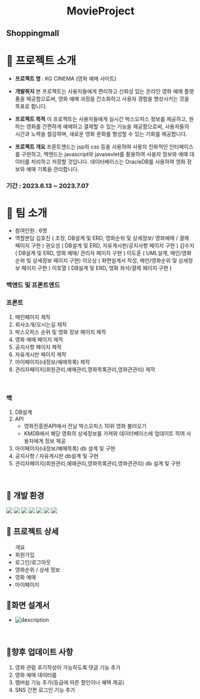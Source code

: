 # <div align="center">**MovieProject**</div>

## Shoppingmall

# 📌 프로젝트 소개
+ **프로젝트 명** : KG CINEMA (영화 예매 사이트)

+ **개발취지**
본 프로젝트는 사용자들에게 편리하고 신뢰성 있는 온라인 영화 예매 플랫폼을 제공함으로써,
영화 예매 과정을 간소화하고 사용자 경험을 향상시키는 것을 목표로 합니다.

+ **프로젝트 목적**
이 프로젝트는 사용자들에게 실시간 박스오피스 정보를 제공하고, 원하는 영화를 간편하게 예매하고 결제할 수 있는 기능을 제공함으로써,
사용자들의 시간과 노력을 절감하며, 새로운 영화 문화를 형성할 수 있는 기회를 제공합니다.

+ **프로젝트 개요**
프론트엔드는 jsp와 css 등을 사용하여 사용자 친화적인 인터페이스를 구현하고,
백엔드는 javascript와 javasevlet를 활용하여 사용자 정보와 예매 데이터를 처리하고 저장할 것입니다.
데이터베이스는 OracleDB를 사용하여 영화 정보와 예매 기록을 관리합니다.

### 기간 : 2023.6.13 ~ 2023.7.07

# 📌 팀 소개

- 참여인원 : 6명
- 역할분담
  김호진 ( 조장, DB설계 및 ERD, 영화순위 및 상세정보/ 영화예매 / 결제 페이지 구현 )
  권오성 ( DB설계 및 ERD, 자유게시판/공지사항 페이지 구현 )
  김수지 ( DB설계 및 ERD, 영화 예매/ 관리자 페이지 구현 )
  이도훈 ( UML설계, 메인/영화순위 및 상세정보 페이지 구현)
  이오상 ( 화면설계서 작성, 메인/영화순위 및 상세정보 페이지 구현 )
  이호열 ( DB설계 및 ERD, 영화 좌석/결제 페이지 구현 )

### 백엔드 및 프론트엔드

### 프론트
1. 메인페이지 제작
2. 회사소개/오시는길 제작
3. 박스오피스 순위 및 영화 정보 페이지 제작
4. 영화 예매 페이지 제작
5. 공지사항 페이지 제작
6. 자유게시만 페이지 제작
7. 마이페이지(내정보/예매목록) 제작
8. 관리자페이지(회원관리,예매관리,영화목록관리,영화관관리) 제작
</br>

### 백
1. DB설계
2. API
   - 영화진흥원API에서 전날 박스오피스 10위 영화 불러오기
   - KMDB에서 해당 영화의 상세정보를 가져와 데이터베이스에 업데이트 하여 사용자에게 정보 제공
3. 마이페이지(내정보/예매목록) db 설계 및 구현
4. 공지사항 / 자유게시판 db설계 및 구현
6. 관리자페이지(회원관리,예매관리,영화목록관리,영화관관리) db 설계 및 구현
</br>

## 📌 개발 환경

<img src="https://img.shields.io/badge/Apache Tomcat-F8DC75?style=flat-square&logo=apachetomcat&logoColor=black"/>
<img src="https://img.shields.io/badge/ORACLE-F80000?style=flat-square&logo=oracle&logoColor=white"/>
<img src="https://img.shields.io/badge/HTML5-E34F26?style=flat-square&logo=html5&logoColor=white"/>
<img src="https://img.shields.io/badge/CSS3-1572B6?style=flat-square&logo=css3&logoColor=white"/>
<img src="https://img.shields.io/badge/JavaScript-F7DF1E?style=for-the-badge&logo=JavaScript&logoColor=black">
<img src="https://img.shields.io/badge/jQuery-0769AD?style=flat-square&logo=jQuery&logoColor=white"/>
<img src="https://img.shields.io/badge/java-007396?style=flat-square&logo=java&logoColor=white"/>

</br>

## 📌 프로젝트 상세
<ul>개요
    <li>회원가입
    <li>로그인/로그아웃
    <li>영화순위 / 상세 정보
    <li>영화 예매
    <li>마이페이지
</ul>
   
## 📌화면 설계서

- ![description](https://ovenapp.io/view/jjNy7wrgx3Y581Ds6q0aJl2oNVuMVtAN/FrvOs)
  
<br/>

## 📌향후 업데이트 사항

1. 영화 관람 후기작성이 가능하도록 댓글 기능 추가
2. 영화 예매 데이터를 
3. 멤버쉽 기능 추가(등급에 따른 할인이나 혜택 제공)
4. SNS 간편 로그인 기능 추가

